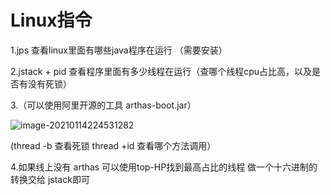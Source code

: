 # Linux指令

1.jps  查看linux里面有哪些java程序在运行 （需要安装）

2.jstack + pid  查看程序里面有多少线程在运行（查哪个线程cpu占比高，以及是否有没有死锁）

3.（可以使用阿里开源的工具  arthas-boot.jar）

![image-20210114224531282](C:\Users\lly\AppData\Roaming\Typora\typora-user-images\image-20210114224531282.png)

  (thread -b 查看死锁   thread +id 查看哪个方法调用）

4.如果线上没有 arthas  可以使用top-HP找到最高占比的线程 做一个十六进制的转换交给 jstack即可



